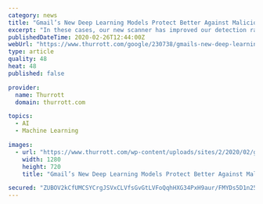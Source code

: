 ```yaml
---
category: news
title: "Gmail’s New Deep Learning Models Protect Better Against Malicious Office Documents"
excerpt: "In these cases, our new scanner has improved our detection rate by 150%” says Google. The new scanner is powered by a distinct TensorFlow deep-learning model, with a custom document analyzer for each file type. Google says the company is actively developing this new scanner to further improve detection of malicious documents. For those ..."
publishedDateTime: 2020-02-26T12:44:00Z
webUrl: "https://www.thurrott.com/google/230738/gmails-new-deep-learning-models-protect-better-against-malicious-office-documents"
type: article
quality: 48
heat: 48
published: false

provider:
  name: Thurrott
  domain: thurrott.com

topics:
  - AI
  - Machine Learning

images:
  - url: "https://www.thurrott.com/wp-content/uploads/sites/2/2020/02/gmail-mal.jpg"
    width: 1280
    height: 720
    title: "Gmail’s New Deep Learning Models Protect Better Against Malicious Office Documents"

secured: "ZUBOV2kCfUMCSYCrgJSVxCLVfsGvGtLVFoQqhHXG34PxH9aur/FMYDs5D1n25gOa0PGv6G08e6bfS73O4dHgVIU9zxgn/ec2R9zsRYmvSvpTF8AvDJ7idTI+8AyZbszK9EgRhJmY3KWoBaWRd0qSjfqhVKexvOdEcHc7IWrcgS7U0cFhWacieJV+3AiZEVbKARqXKur6pO9op7rxdSkICICHgwBG1RsRAHz6Mhn/rSiLe8s5g7zUiqHn/w0mbNaGLfmYCrB9Fut8S3tupo54kpOYPnCw51j1KSuIQrcCTxthy6DY/9RyzuOZp3Sv4vJp;nmMkeHgRNMA2naT5mAS8LQ=="
---
```


